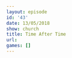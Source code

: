 ```yaml
---
layout: episode
id: '43'
date: 13/05/2018
show: church
title: Time After Time
url: 
games: []
---
```

